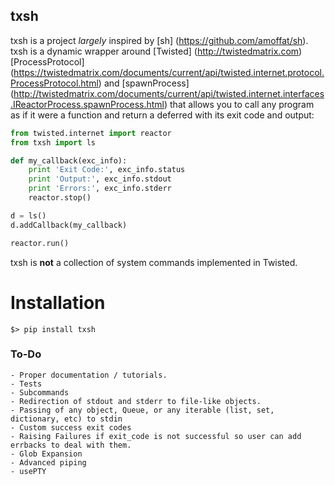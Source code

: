 ## txsh

txsh is a project *largely* inspired by [sh] (https://github.com/amoffat/sh). txsh is a dynamic wrapper around [Twisted] (http://twistedmatrix.com) [ProcessProtocol] (https://twistedmatrix.com/documents/current/api/twisted.internet.protocol.ProcessProtocol.html) and [spawnProcess] (http://twistedmatrix.com/documents/current/api/twisted.internet.interfaces.IReactorProcess.spawnProcess.html) that allows you to call any program as if it were a function and return a deferred with its exit code and output:

```python
from twisted.internet import reactor
from txsh import ls

def my_callback(exc_info):
    print 'Exit Code:', exc_info.status
    print 'Output:', exc_info.stdout
    print 'Errors:', exc_info.stderr
    reactor.stop()

d = ls()
d.addCallback(my_callback)

reactor.run()
```

txsh is **not** a collection of system commands implemented in Twisted.

# Installation

    $> pip install txsh


### To-Do
    - Proper documentation / tutorials.
    - Tests
    - Subcommands
    - Redirection of stdout and stderr to file-like objects.
    - Passing of any object, Queue, or any iterable (list, set, dictionary, etc) to stdin
    - Custom success exit codes
    - Raising Failures if exit_code is not successful so user can add errbacks to deal with them.
    - Glob Expansion
    - Advanced piping
    - usePTY
